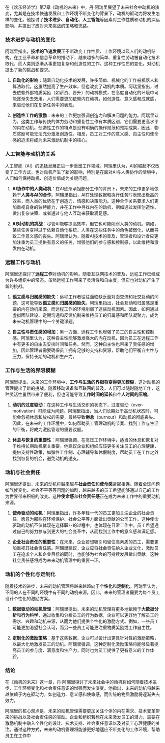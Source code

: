 在《欢乐经济学》第7章《动机的未来》中，丹·阿瑞里展望了未来社会中动机的演变，尤其是在技术快速发展和工作环境不断变化的背景下，动机的驱动力将发生怎样的变化。他探讨了**技术进步、自动化、人工智能**等因素对工作性质和动机的深远影响，并提出了应对未来挑战的策略和思路。

### 技术进步与动机的变化

阿瑞里指出，**技术的飞速发展**正不断改变工作性质、工作环境以及人们的动机结构。在工业革命和信息革命的推动下，越来越多的简单、重复性劳动被自动化技术取代，而人类则逐渐从事更加复杂和创造性的工作。这种工作性质的变化，对动机提出了新的挑战和要求。

1. **自动化的影响**：随着自动化技术的发展，许多简单、机械化的工作被机器人和算法取代。这虽然提高了生产效率，但也改变了动机的本质。阿瑞里指出，过去依赖外部物质奖励（如薪资、晋升）的动机模式，在高度自动化的环境中可能逐渐失去效用。人们需要更加依赖内在动机，如创造性、意义感和成就感，来驱动他们在复杂任务中的表现。

2. **创造性工作的激励**：未来的工作更加强调创造力和解决问题的能力。阿瑞里认为，这类工作与传统的体力劳动和重复性工作有本质区别，它们需要更高水平的内在动机。创造性工作的特点是没有明确的操作规范和预期成果，因此，物质奖励可能无法充分激发创造性。相反，员工对工作的意义感、自主性和使命感的追求将成为未来激励机制中的核心。

### 人工智能与动机的关系

人工智能（AI）的迅猛发展正进一步重塑工作领域。阿瑞里认为，AI的崛起不仅改变了工作方式，也对动机产生了新的影响，特别是在面对AI与人类协作的情境中，人们如何保持动机、创造价值成为关键问题。

1. **AI协作中的人类动机**：在AI逐渐承担部分工作的背景下，未来的工作更多地依赖于**人类与AI的合作**。阿瑞里指出，AI在处理数据和执行任务时表现出极高的效率，而人类的优势在于创造力、情感和决策能力。这种合作关系要求人们更加重视自身的独特能力，并在工作中寻找内在的动机，例如通过发挥创造性、做出复杂决策、或者通过与他人互动来获取满足感。

2. **AI对动机的挑战**：尽管AI能够提高效率，但它也可能削弱人类的动机。例如，某些任务变得过于依赖自动化系统，人类在这些任务中的角色被弱化，从而导致工作意义感的丧失。阿瑞里认为，随着AI技术的普及，管理者和设计者应更加注重为员工提供有意义的任务，增强他们的参与感和控制感，以此维持和激发内在动机。

### 远程工作与动机

阿瑞里还探讨了**远程工作**对动机的影响。随着互联网技术的普及，远程工作已经成为许多组织中的常态。虽然远程工作带来了灵活性和自由度，但它也对动机产生了新的挑战。

1. **孤立感与归属感的缺失**：远程工作者往往面临缺乏面对面交流和社交互动的问题，这可能导致**孤立感**和**归属感的缺失**。阿瑞里指出，社会互动和归属感是重要的内在动机来源，而远程工作的环境削弱了这些动机因素。因此，如何通过虚拟团队建设、定期沟通和反馈机制来维持员工的归属感和团队凝聚力，成为未来动机管理中的一个关键课题。

2. **自主性与责任感的增加**：另一方面，远程工作也增强了员工的自主性和控制感。阿瑞里认为，这种自主性能够激发强大的内在动机，因为员工在远程工作中有更多的自由去安排时间和任务。然而，这种自主性也带来了责任感的增加，因此管理者需要确保员工拥有足够的支持和资源，帮助他们平衡自主性与压力，保持长期的动机和生产力。

### 工作与生活的界限模糊

阿瑞里提出，未来的工作环境中，**工作与生活的界限将变得更加模糊**，这对动机的管理提出了新的挑战。随着移动设备和互联网的普及，人们可以随时随地工作，这种灵活性虽然带来了便利，但也可能导致**工作时间的延长**和**个人时间的压缩**。

1. **动机的过度驱动**：在这种工作与生活交织的状态下，过度驱动（over-motivation）可能成为问题。阿瑞里指出，当人们长期处于高动机状态时，可能会忽视休息和放松的需要，最终导致**倦怠**（burnout）和动机的彻底丧失。因此，在未来的工作环境中，如何帮助员工管理动机的节奏、找到工作与生活的平衡，将成为激励管理的重要议题。

2. **休息与恢复的重要性**：阿瑞里强调，在高压工作环境中，适当的休息和恢复对于维持长期动机至关重要。他建议企业和组织应该更多关注员工的心理健康，提供支持性政策，如弹性工作制、心理辅导和休假制度，帮助员工在工作之外找到恢复的机会，避免动机的透支。

### 动机与社会责任

阿瑞里还提出，未来的动机将越来越与**社会责任**和**使命感**紧密相连。随着全球问题如气候变化、社会不平等等问题的加剧，越来越多的员工希望能够通过自己的工作为世界带来积极的改变。这种**使命感**和**社会责任感**正在成为未来工作中的重要动机来源。

1. **使命驱动的动机**：阿瑞里指出，许多年轻一代的员工更加关注企业的社会责任，愿意为那些在环境保护、社会公平等方面做出贡献的公司工作。这种使命驱动的动机不仅体现在选择职业的过程中，也体现在日常工作中。员工希望通过自己的努力参与到更大的社会变革中，从而找到工作中的意义感和满足感。

2. **企业社会责任的重要性**：在未来，企业若想吸引和留住高素质的员工，需要更加重视其社会责任感。阿瑞里建议，企业应将社会责任纳入企业文化，激励员工在追求个人和企业目标的同时，也能够为社会的可持续发展做出贡献。这种社会责任感将成为未来动机管理中的重要一环。

### 动机的个性化与定制化

随着技术的进步，未来的动机管理将越来越趋向于**个性化**和**定制化**。阿瑞里认为，不同的人在不同的环境中有不同的动机来源，因此，未来的管理者需要为每个员工设计个性化的激励方案。

1. **数据驱动的动机管理**：阿瑞里提出，未来的动机管理将更多地依赖于**大数据分析**和**行为科学**，通过收集和分析员工的行为数据，企业可以更好地了解员工的需求、兴趣和动机来源，从而为他们提供个性化的激励方式。例如，一些员工可能更加渴望社会认可，而另一些员工可能更注重物质奖励或工作自主性。

2. **定制化的激励策略**：基于这些数据，企业可以设计出更具针对性的激励策略，以最大化地激发员工的动机。阿瑞里强调，这种定制化激励策略将能够显著提高员工的参与度、满意度和生产力，同时也为员工提供了更有意义的工作体验。

### 结论

在《动机的未来》这一章，丹·阿瑞里探讨了未来社会中的动机将如何随着技术进步、工作环境变化和社会责任意识的增强而发生演变。他指出，未来的动机将越来越依赖于内在驱动力，如创造力、意义感和使命感，而传统的物质激励将逐渐失去效力。

阿瑞里的核心观点是，未来的动机管理需要更加关注个体的内在需求、技术变革带来的挑战以及社会责任感的驱动。企业和组织若想在未来激发员工的潜力，需要在激励机制中融入个性化的设计、技术支持、社会责任意识以及对员工心理健康的关注。通过这种方式，未来的动机管理将能够更好地适应不断变化的工作环境，帮助员工在工作中